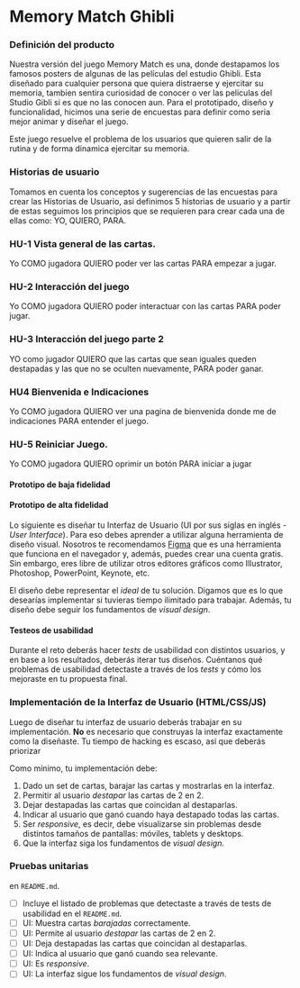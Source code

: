 # Memory Match Ghibli

### Definición del producto

Nuestra versión del juego Memory Match es una, donde destapamos los famosos posters de algunas de las películas del estudio Ghibli.
Esta diseñado para cualquier persona que quiera distraerse y ejercitar su memoria, tambien sentira curiosidad de conocer o ver las peliculas del Studio Gibli si es que no las conocen aun.
Para el prototipado, diseño y funcionalidad, hicimos una serie de encuestas para definir como seria mejor animar y diseñar el juego.

Este juego resuelve el problema de los usuarios que quieren salir de la rutina y de forma dinamica ejercitar su memoria.

### Historias de usuario

Tomamos en cuenta los conceptos y sugerencias de las encuestas para crear las Historias de Usuario, asi definimos 5 historias de usuario y a partir de estas seguimos los principios que se requieren para crear cada una de ellas como:
YO, QUIERO, PARA.
### HU-1 Vista general de las cartas.
Yo COMO jugadora QUIERO poder ver las cartas PARA empezar a jugar.

### HU-2 Interacción del juego
Yo COMO jugadora QUIERO poder interactuar con las cartas PARA poder jugar.

### HU-3 Interacción del juego parte 2
YO como jugador QUIERO que las cartas que sean iguales queden destapadas y las que no se oculten nuevamente, PARA poder ganar.

### HU4 Bienvenida e Indicaciones
Yo COMO jugadora QUIERO ver una pagina de bienvenida donde me de indicaciones PARA entender el juego.
 
### HU-5 Reiniciar Juego.
Yo COMO jugadora QUIERO oprimir un botón PARA iniciar a jugar


#### Prototipo de baja fidelidad



#### Prototipo de alta fidelidad

Lo siguiente es diseñar tu Interfaz de Usuario (UI por sus siglas en inglés -
_User Interface_). Para eso debes aprender a utilizar alguna herramienta de
diseño visual. Nosotros te recomendamos [Figma](https://www.figma.com/) que es
una herramienta que funciona en el navegador y, además, puedes crear una cuenta
gratis. Sin embargo, eres libre de utilizar otros editores gráficos como
Illustrator, Photoshop, PowerPoint, Keynote, etc.

El diseño debe representar el _ideal_ de tu solución. Digamos que es lo que
desearías implementar si tuvieras tiempo ilimitado para trabajar. Además, tu
diseño debe seguir los fundamentos de _visual design_.

#### Testeos de usabilidad

Durante el reto deberás hacer _tests_ de usabilidad con distintos usuarios, y
en base a los resultados, deberás iterar tus diseños. Cuéntanos
qué problemas de usabilidad detectaste a través de los _tests_ y cómo los
mejoraste en tu propuesta final.

### Implementación de la Interfaz de Usuario (HTML/CSS/JS)

Luego de diseñar tu interfaz de usuario deberás trabajar en su implementación.
**No** es necesario que construyas la interfaz exactamente como la diseñaste.
Tu tiempo de hacking es escaso, así que deberás priorizar

Como mínimo, tu implementación debe:

1. Dado un set de cartas, barajar las cartas y mostrarlas en la interfaz.
2. Permitir al usuario _destapar_ las cartas de 2 en 2.
3. Dejar destapadas las cartas que coincidan al destaparlas.
4. Indicar al usuario que ganó cuando haya destapado todas las cartas.
5. Ser _responsive_, es decir, debe visualizarse sin problemas desde distintos
   tamaños de pantallas: móviles, tablets y desktops.
6. Que la interfaz siga los fundamentos de _visual design_.

### Pruebas unitarias


  en `README.md`.
* [ ] Incluye el listado de problemas que detectaste a través de tests de
  usabilidad en el `README.md`.
* [ ] UI: Muestra cartas _barajadas_ correctamente.
* [ ] UI: Permite al usuario _destapar_ las cartas de 2 en 2.
* [ ] UI: Deja destapadas las cartas que coincidan al destaparlas.
* [ ] UI: Indica al usuario que ganó cuando sea relevante.
* [ ] UI: Es _responsive_.
* [ ] UI: La interfaz sigue los fundamentos de _visual design_.
